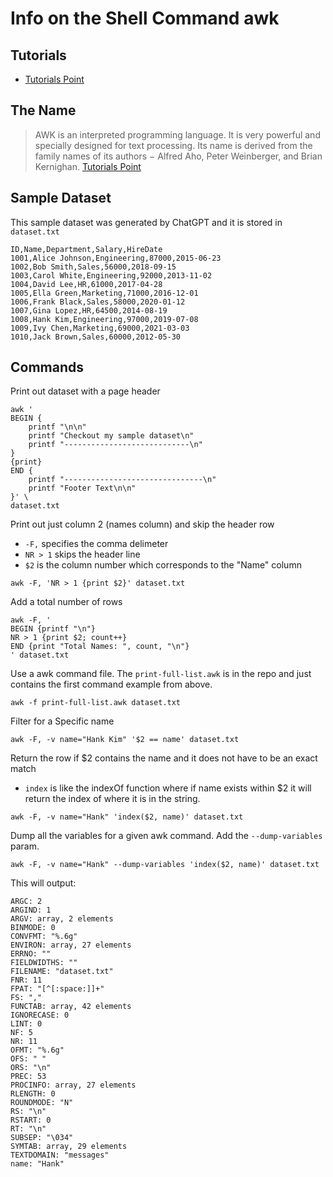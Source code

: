 # Info on the Shell Command awk

## Tutorials 

- [Tutorials Point](https://www.tutorialspoint.com/awk/index.htm)

## The Name

> AWK is an interpreted programming language. It is very powerful and 
> specially designed for text processing. Its name is derived from the family 
> names of its authors − Alfred Aho, Peter Weinberger, and Brian Kernighan.
> [Tutorials Point](https://www.tutorialspoint.com/awk/awk_overview.htm)

## Sample Dataset 

This sample dataset was generated by ChatGPT and it is stored in `dataset.txt`

```
ID,Name,Department,Salary,HireDate
1001,Alice Johnson,Engineering,87000,2015-06-23
1002,Bob Smith,Sales,56000,2018-09-15
1003,Carol White,Engineering,92000,2013-11-02
1004,David Lee,HR,61000,2017-04-28
1005,Ella Green,Marketing,71000,2016-12-01
1006,Frank Black,Sales,58000,2020-01-12
1007,Gina Lopez,HR,64500,2014-08-19
1008,Hank Kim,Engineering,97000,2019-07-08
1009,Ivy Chen,Marketing,69000,2021-03-03
1010,Jack Brown,Sales,60000,2012-05-30
```

## Commands

Print out dataset with a page header

```
awk '
BEGIN {
	printf "\n\n"
	printf "Checkout my sample dataset\n"
	printf "----------------------------\n"
}
{print}
END {
	printf "-------------------------------\n"
	printf "Footer Text\n\n"
}' \ 
dataset.txt
```

Print out just column 2 (names column) and skip the header row

- `-F,` specifies the comma delimeter
- `NR > 1` skips the header line
- `$2` is the column number which corresponds to the "Name" column

```
awk -F, 'NR > 1 {print $2}' dataset.txt
```

Add a total number of rows

```
awk -F, '
BEGIN {printf "\n"}
NR > 1 {print $2; count++}
END {print "Total Names: ", count, "\n"}
' dataset.txt
```

Use a awk command file. The `print-full-list.awk` is in the repo and just
contains the first command example from above.

```
awk -f print-full-list.awk dataset.txt
```

Filter for a Specific name

```
awk -F, -v name="Hank Kim" '$2 == name' dataset.txt
```

Return the row if $2 contains the name and it does not have to be an exact match

- `index` is like the indexOf function where if name exists within $2 it will return the index of where it is in the string.

```
awk -F, -v name="Hank" 'index($2, name)' dataset.txt
```

Dump all the variables for a given awk command. Add the `--dump-variables` param.

```
awk -F, -v name="Hank" --dump-variables 'index($2, name)' dataset.txt
```

This will output:

```
ARGC: 2
ARGIND: 1
ARGV: array, 2 elements
BINMODE: 0
CONVFMT: "%.6g"
ENVIRON: array, 27 elements
ERRNO: ""
FIELDWIDTHS: ""
FILENAME: "dataset.txt"
FNR: 11
FPAT: "[^[:space:]]+"
FS: ","
FUNCTAB: array, 42 elements
IGNORECASE: 0
LINT: 0
NF: 5
NR: 11
OFMT: "%.6g"
OFS: " "
ORS: "\n"
PREC: 53
PROCINFO: array, 27 elements
RLENGTH: 0
ROUNDMODE: "N"
RS: "\n"
RSTART: 0
RT: "\n"
SUBSEP: "\034"
SYMTAB: array, 29 elements
TEXTDOMAIN: "messages"
name: "Hank"
```

